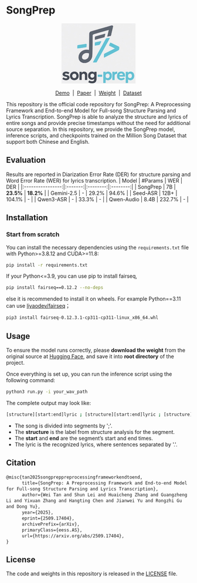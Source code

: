 # SongPrep
<p align="center"><img src="img/logo.jpg" width="40%"></p>
<p align="center">
    <a href="https://song-prep.github.io/demo/">Demo</a> &nbsp;|&nbsp; <a href="https://arxiv.org/abs/2509.17404">Paper</a>  &nbsp;|&nbsp; <a href="https://huggingface.co/waytan22/SongPrep-7B">Weight</a>  &nbsp;|&nbsp; <a href="https://huggingface.co/datasets/waytan22/SSLD-200">Dataset</a>
</p>
This repository is the official code repository for SongPrep: A Preprocessing Framework and End-to-end Model for Full-song Structure Parsing and Lyrics Transcription. SongPrep is able to analyze the structure and lyrics of entire songs and provide precise timestamps without the need for additional source separation. In this repository, we provide the SongPrep model, inference scripts, and checkpoints trained on the Million Song Dataset that support both Chinese and English.


## Evaluation
Results are reported in Diarization Error Rate (DER) for structure parsing and Word Error Rate (WER) for lyrics transcription.
| Model            | #Params | WER | DER |
|:----------------:|:-------:|:--------:|:--------:|
| SongPrep   | 7B | **23.5%** | **18.2%** |
| Gemini-2.5   | - | 29.2% | 94.6% |
| Seed-ASR         | 12B+ | 104.1% | - |
| Qwen3-ASR       | - | 33.3% | - |
| Qwen-Audio    | 8.4B | 232.7% | - |


## Installation

### Start from scratch

You can install the necessary dependencies using the `requirements.txt` file with Python>=3.8.12 and CUDA>=11.8:
```bash
pip install -r requirements.txt
```

If your Python<=3.9, you can use pip to install fairseq,
```bash
pip install fairseq==0.12.2 --no-deps
```
else it is recommended to install it on wheels. For example Python==3.11 can use [liyaodev/fairseq](https://github.com/liyaodev/fairseq/releases/tag/v0.12.3.1)；
```bash
pip3 install fairseq-0.12.3.1-cp311-cp311-linux_x86_64.whl
```

## Usage
To ensure the model runs correctly, please **download the weight** from the original source at [Hugging Face](https://huggingface.co/waytan22/SongPrep-7B), and save it into **root directory** of the project.

Once everything is set up, you can run the inference script using the following command:
```bash
python3 run.py -i your_wav_path
```
The complete output may look like:
```bash
[structure][start:end]lyric ; [structure][start:end]lyric ; [structure][start:end]lyric
```
- The song is divided into segments by ';'.
- The **structure** is the label from structure analysis for the segment.
- The **start** and **end** are the segment’s start and end times.
- The lyric is the recognized lyrics, where sentences separated by '.'.

## Citation
```
@misc{tan2025songpreppreprocessingframeworkendtoend,
      title={SongPrep: A Preprocessing Framework and End-to-end Model for Full-song Structure Parsing and Lyrics Transcription}, 
      author={Wei Tan and Shun Lei and Huaicheng Zhang and Guangzheng Li and Yixuan Zhang and Hangting Chen and Jianwei Yu and Rongzhi Gu and Dong Yu},
      year={2025},
      eprint={2509.17404},
      archivePrefix={arXiv},
      primaryClass={eess.AS},
      url={https://arxiv.org/abs/2509.17404}, 
}
```

## License
The code and weights in this repository is released in the [LICENSE](LICENSE)  file.

